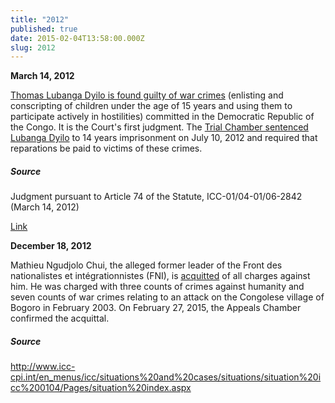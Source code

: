 ```yaml
---
title: "2012"
published: true
date: 2015-02-04T13:58:00.000Z
slug: 2012
---
```


**March 14, 2012**

[Thomas Lubanga Dyilo is found guilty of war crimes](http://www.icc-cpi.int/iccdocs/doc/doc1379838.pdf) (enlisting and conscripting of children under the age of 15 years and using them to participate actively in hostilities) committed in the Democratic Republic of the Congo. It is the Court's first judgment. The [Trial Chamber sentenced Lubanga Dyilo](http://www.icc-cpi.int/iccdocs/doc/doc1438370.pdf) to 14 years imprisonment on July 10, 2012 and required that reparations be paid to victims of these crimes.

##### Source

Judgment pursuant to Article 74 of the Statute, ICC-01/04-01/06-2842 (March 14, 2012)

[Link](http://www.icc-cpi.int/iccdocs/doc/doc1379838.pdf)

**December 18, 2012**

Mathieu Ngudjolo Chui, the alleged former leader of the Front des nationalistes et intégrationnistes (FNI), is [acquitted](http://ww.icc-cpi.int/en_menus/icc/situations%20and%20cases/situations/situation%20icc%200104/related%20cases/ICC-01-04-02-12/Pages/default.aspx) of all charges against him. He was charged with three counts of crimes against humanity and seven counts of war crimes relating to an attack on the Congolese village of Bogoro in February 2003\. On February 27, 2015, the Appeals Chamber confirmed the acquittal.

##### Source

http://www.icc-cpi.int/en_menus/icc/situations%20and%20cases/situations/situation%20icc%200104/Pages/situation%20index.aspx

